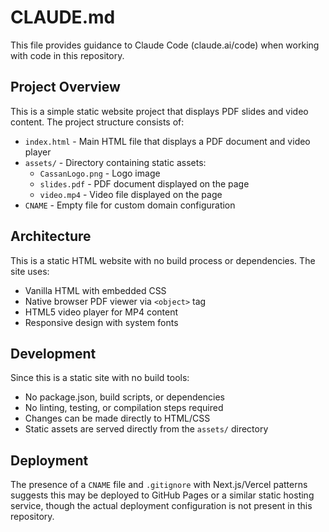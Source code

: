 # CLAUDE.md

This file provides guidance to Claude Code (claude.ai/code) when working with code in this repository.

## Project Overview

This is a simple static website project that displays PDF slides and video content. The project structure consists of:

- `index.html` - Main HTML file that displays a PDF document and video player
- `assets/` - Directory containing static assets:
  - `CassanLogo.png` - Logo image
  - `slides.pdf` - PDF document displayed on the page
  - `video.mp4` - Video file displayed on the page
- `CNAME` - Empty file for custom domain configuration

## Architecture

This is a static HTML website with no build process or dependencies. The site uses:

- Vanilla HTML with embedded CSS
- Native browser PDF viewer via `<object>` tag
- HTML5 video player for MP4 content
- Responsive design with system fonts

## Development

Since this is a static site with no build tools:

- No package.json, build scripts, or dependencies
- No linting, testing, or compilation steps required
- Changes can be made directly to HTML/CSS
- Static assets are served directly from the `assets/` directory

## Deployment

The presence of a `CNAME` file and `.gitignore` with Next.js/Vercel patterns suggests this may be deployed to GitHub Pages or a similar static hosting service, though the actual deployment configuration is not present in this repository.